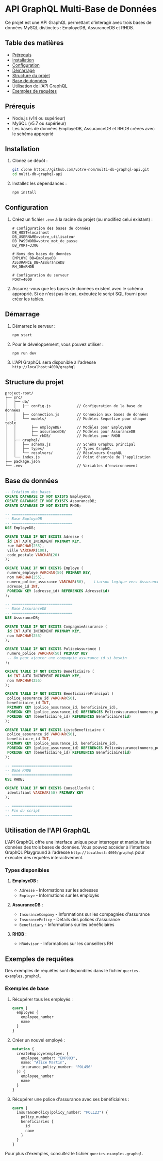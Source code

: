 # API GraphQL Multi-Base de Données

Ce projet est une API GraphQL permettant d'interagir avec trois bases de données MySQL distinctes : EmployeDB, AssuranceDB et RHDB.

## Table des matières

- [Prérequis](#prérequis)
- [Installation](#installation)
- [Configuration](#configuration)
- [Démarrage](#démarrage)
- [Structure du projet](#structure-du-projet)
- [Base de données](#base-de-données)
- [Utilisation de l'API GraphQL](#utilisation-de-lapi-graphql)
- [Exemples de requêtes](#exemples-de-requêtes)

## Prérequis

- Node.js (v14 ou supérieur)
- MySQL (v5.7 ou supérieur)
- Les bases de données EmployeDB, AssuranceDB et RHDB créées avec le schéma approprié

## Installation

1. Clonez ce dépôt :
   ```bash
   git clone https://github.com/votre-nom/multi-db-graphql-api.git
   cd multi-db-graphql-api
   ```

2. Installez les dépendances :
   ```bash
   npm install
   ```

## Configuration

1. Créez un fichier `.env` à la racine du projet (ou modifiez celui existant) :
   ```
   # Configuration des bases de données
   DB_HOST=localhost
   DB_USERNAME=votre_utilisateur
   DB_PASSWORD=votre_mot_de_passe
   DB_PORT=3306

   # Noms des bases de données
   EMPLOYE_DB=EmployeDB
   ASSURANCE_DB=AssuranceDB
   RH_DB=RHDB

   # Configuration du serveur
   PORT=4000
   ```

2. Assurez-vous que les bases de données existent avec le schéma approprié. Si ce n'est pas le cas, exécutez le script SQL fourni pour créer les tables.

## Démarrage

1. Démarrez le serveur :
   ```bash
   npm start
   ```

2. Pour le développement, vous pouvez utiliser :
   ```bash
   npm run dev
   ```

3. L'API GraphQL sera disponible à l'adresse `http://localhost:4000/graphql`

## Structure du projet

```
project-root/
├── src/
│   ├── db/
│   │   ├── config.js            // Configuration de la base de données
│   │   ├── connection.js        // Connexion aux bases de données
│   │   └── models/              // Modèles Sequelize pour chaque table
│   │       ├── employeDB/       // Modèles pour EmployeDB
│   │       ├── assuranceDB/     // Modèles pour AssuranceDB
│   │       └── rhDB/            // Modèles pour RHDB
│   ├── graphql/
│   │   ├── schema.js            // Schéma GraphQL principal
│   │   ├── types/               // Types GraphQL
│   │   └── resolvers/           // Résolveurs GraphQL
│   └── index.js                 // Point d'entrée de l'application
├── package.json
└── .env                         // Variables d'environnement
```

## Base de données

   ```sql
   -- Création des bases
CREATE DATABASE IF NOT EXISTS EmployeDB;
CREATE DATABASE IF NOT EXISTS AssuranceDB;
CREATE DATABASE IF NOT EXISTS RHDB;

-- ============================
-- Base EmployeDB
-- ============================
USE EmployeDB;

CREATE TABLE IF NOT EXISTS Adresse (
    id INT AUTO_INCREMENT PRIMARY KEY,
    rue VARCHAR(255),
    ville VARCHAR(100),
    code_postale VARCHAR(20)
);

CREATE TABLE IF NOT EXISTS Employe (
    numero_employe VARCHAR(50) PRIMARY KEY,
    nom VARCHAR(255),
    numero_police_assurance VARCHAR(50), -- Liaison logique vers AssuranceDB.PoliceAssurance
    adresse_id INT,
    FOREIGN KEY (adresse_id) REFERENCES Adresse(id)
);

-- ============================
-- Base AssuranceDB
-- ============================
USE AssuranceDB;

CREATE TABLE IF NOT EXISTS CompagnieAssurance (
    id INT AUTO_INCREMENT PRIMARY KEY,
    nom VARCHAR(255)
);

CREATE TABLE IF NOT EXISTS PoliceAssurance (
    numero_police VARCHAR(50) PRIMARY KEY
    -- On peut ajouter une compagnie_assurance_id si besoin
);

CREATE TABLE IF NOT EXISTS Beneficiaire (
    id INT AUTO_INCREMENT PRIMARY KEY,
    nom VARCHAR(255)
);

CREATE TABLE IF NOT EXISTS BeneficiairePrincipal (
    police_assurance_id VARCHAR(50),
    beneficiaire_id INT,
    PRIMARY KEY (police_assurance_id, beneficiaire_id),
    FOREIGN KEY (police_assurance_id) REFERENCES PoliceAssurance(numero_police),
    FOREIGN KEY (beneficiaire_id) REFERENCES Beneficiaire(id)
);

CREATE TABLE IF NOT EXISTS ListeBeneficiaire (
    police_assurance_id VARCHAR(50),
    beneficiaire_id INT,
    PRIMARY KEY (police_assurance_id, beneficiaire_id),
    FOREIGN KEY (police_assurance_id) REFERENCES PoliceAssurance(numero_police),
    FOREIGN KEY (beneficiaire_id) REFERENCES Beneficiaire(id)
);

-- ============================
-- Base RHDB
-- ============================
USE RHDB;

CREATE TABLE IF NOT EXISTS ConseillerRH (
    identifiant VARCHAR(50) PRIMARY KEY
);

-- ============================
-- Fin du script
-- ============================
   ```

## Utilisation de l'API GraphQL

L'API GraphQL offre une interface unique pour interroger et manipuler les données des trois bases de données. Vous pouvez accéder à l'interface GraphQL Playground à l'adresse `http://localhost:4000/graphql` pour exécuter des requêtes interactivement.

### Types disponibles

1. **EmployeDB** :
   - `Adresse` - Informations sur les adresses
   - `Employe` - Informations sur les employés

2. **AssuranceDB** :
   - `InsuranceCompany` - Informations sur les compagnies d'assurance
   - `InsurancePolicy` - Détails des polices d'assurance
   - `Beneficiary` - Informations sur les bénéficiaires

3. **RHDB** :
   - `HRAdvisor` - Informations sur les conseillers RH

## Exemples de requêtes

Des exemples de requêtes sont disponibles dans le fichier `queries-examples.graphql`.

### Exemples de base

1. Récupérer tous les employés :
   ```graphql
   query {
     employes {
       employee_number
       name
     }
   }
   ```

2. Créer un nouvel employé :
   ```graphql
   mutation {
     createEmploye(employe: {
       employee_number: "EMP003",
       name: "Alice Martin",
       insurance_policy_number: "POL456"
     }) {
       employee_number
       name
     }
   }
   ```

3. Récupérer une police d'assurance avec ses bénéficiaires :
   ```graphql
   query {
     insurancePolicy(policy_number: "POL123") {
       policy_number
       beneficiaries {
         id
         name
       }
     }
   }
   ```

Pour plus d'exemples, consultez le fichier `queries-examples.graphql`.
